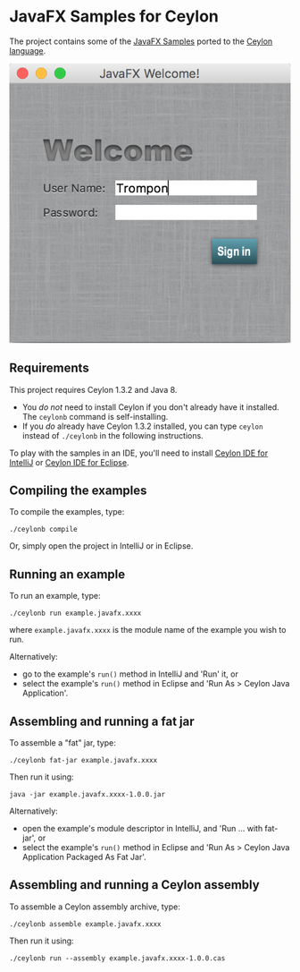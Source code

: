 # JavaFX Samples for Ceylon

The project contains some of the [JavaFX Samples][] ported 
to the [Ceylon language][].

![screenshot](screenshot.png)

[Ceylon language]: http://ceylon-lang.org
[JavaFX Samples]: https://docs.oracle.com/javase/8/javafx/get-started-tutorial/get_start_apps.htm

## Requirements

This project requires Ceylon 1.3.2 and Java 8. 

- You *do not* need to install Ceylon if you don't already 
  have it installed. The `ceylonb` command is self-installing.
- If you *do* already have Ceylon 1.3.2 installed, you can 
  type `ceylon` instead of `./ceylonb` in the following 
  instructions.

To play with the samples in an IDE, you'll need to install
[Ceylon IDE for IntelliJ][] or [Ceylon IDE for Eclipse][].

[Ceylon IDE for IntelliJ]: https://ceylon-lang.org/documentation/1.3/ide/intellij/
[Ceylon IDE for Eclipse]: https://ceylon-lang.org/documentation/1.3/ide/eclipse/

## Compiling the examples

To compile the examples, type:

    ./ceylonb compile

Or, simply open the project in IntelliJ or in Eclipse.

## Running an example

To run an example, type:

    ./ceylonb run example.javafx.xxxx

where `example.javafx.xxxx` is the module name of the example 
you wish to run.

Alternatively:

- go to the example's `run()` method in IntelliJ and 'Run' 
  it, or 
- select the example's `run()` method in Eclipse and 
  'Run As > Ceylon Java Application'.

## Assembling and running a fat jar

To assemble a "fat" jar, type:

    ./ceylonb fat-jar example.javafx.xxxx

Then run it using:

    java -jar example.javafx.xxxx-1.0.0.jar

Alternatively: 

- open the example's module descriptor in IntelliJ, and 
  'Run ... with fat-jar', or
- select the example's `run()` method in Eclipse and 
  'Run As > Ceylon Java Application Packaged As Fat Jar'.

## Assembling and running a Ceylon assembly

To assemble a Ceylon assembly archive, type:

    ./ceylonb assemble example.javafx.xxxx

Then run it using:

    ./ceylonb run --assembly example.javafx.xxxx-1.0.0.cas
